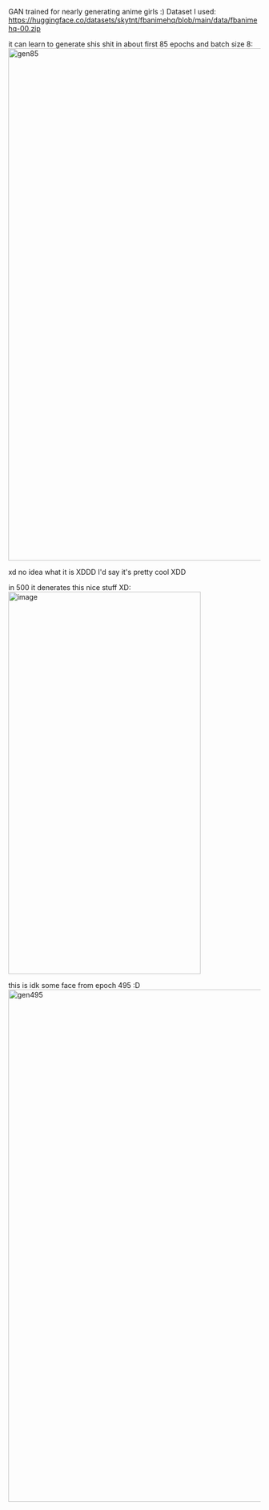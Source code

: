 GAN trained for nearly generating anime girls
:)
Dataset I used: https://huggingface.co/datasets/skytnt/fbanimehq/blob/main/data/fbanimehq-00.zip


it can learn to generate shis shit in about first 85 epochs and batch size 8:
<img width="512" height="1024" alt="gen85" src="https://github.com/user-attachments/assets/78028c3d-57f4-47d3-9f12-3bed180013ac" />

xd no idea what it is XDDD
I'd say it's pretty cool XDD


in 500 it denerates this nice stuff XD:
<img width="384" height="764" alt="image" src="https://github.com/user-attachments/assets/e1785086-9882-4bdb-959e-e88065176974" />


this is idk some face from epoch 495 :D
<img width="512" height="1024" alt="gen495" src="https://github.com/user-attachments/assets/ec616b67-b481-4851-93ca-63ffc2e21620" />
